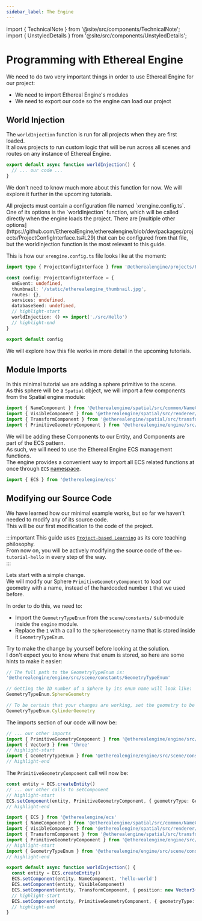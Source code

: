 ```yaml
---
sidebar_label: The Engine
---
```

import { TechnicalNote } from '@site/src/components/TechnicalNote';
import { UnstyledDetails } from '@site/src/components/UnstyledDetails';

# Programming with Ethereal Engine
We need to do two very important things in order to use Ethereal Engine for our project:
- We need to import Ethereal Engine's modules
- We need to export our code so the engine can load our project

## World Injection
The `worldInjection` function is run for all projects when they are first loaded.  
It allows projects to run custom logic that will be run across all scenes and routes on any instance of Ethereal Engine.  

```ts title="ee-tutorial-hello/src/Hello.ts"
export default async function worldInjection() {
  // ... our code ...
}
```
We don't need to know much more about this function for now. We will explore it further in the upcoming tutorials.  

<TechnicalNote>
All projects must contain a configuration file named `xrengine.config.ts`.  
One of its options is the `worldInjection` function, which will be called directly when the engine loads the project.  
There are [multiple other options](https://github.com/EtherealEngine/etherealengine/blob/dev/packages/projects/ProjectConfigInterface.ts#L29) that can be configured from that file, but the worldInjection function is the most relevant to this guide.  

This is how our `xrengine.config.ts` file looks like at the moment:
```ts title="ee-tutorial-hello/xrengine.config.ts" showLineNumbers
import type { ProjectConfigInterface } from '@etherealengine/projects/ProjectConfigInterface'

const config: ProjectConfigInterface = {
  onEvent: undefined,
  thumbnail: '/static/etherealengine_thumbnail.jpg',
  routes: {},
  services: undefined,
  databaseSeed: undefined,
  // highlight-start
  worldInjection: () => import('./src/Hello')
  // highlight-end
}

export default config
```
We will explore how this file works in more detail in the upcoming tutorials.

</TechnicalNote>

## Module Imports
In this minimal tutorial we are adding a sphere primitive to the scene.  
As this sphere will be a `Spatial` object, we will import a few components from the Spatial engine module:

```ts title="ee-tutorial-hello/src/Hello.ts"
import { NameComponent } from '@etherealengine/spatial/src/common/NameComponent'
import { VisibleComponent } from '@etherealengine/spatial/src/renderer/components/VisibleComponent'
import { TransformComponent } from '@etherealengine/spatial/src/transform/components/TransformComponent'
import { PrimitiveGeometryComponent } from '@etherealengine/engine/src/scene/components/PrimitiveGeometryComponent'
```
We will be adding these Components to our Entity, and Components are part of the ECS pattern.  
As such, we will need to use the Ethereal Engine ECS management functions.   
The engine provides a convenient way to import all ECS related functions at once through `ECS` [namespace](https://www.typescriptlang.org/docs/handbook/namespaces.html).
```ts title="ee-tutorial-hello/src/Hello.ts"
import { ECS } from '@etherealengine/ecs'
```

## Modifying our Source Code
We have learned how our minimal example works, but so far we haven't needed to modify any of its source code.  
This will be our first modification to the code of the project.  

:::important
This guide uses [`Project-based Learning`](https://en.wikipedia.org/wiki/Project-based_learning) as its core teaching philosophy.  
From now on, you will be actively modifying the source code of the `ee-tutorial-hello` in every step of the way.  
:::

Lets start with a simple change.  
We will modify our Sphere `PrimitiveGeometryComponent` to load our geometry with a name, instead of the hardcoded number `1` that we used before.  

In order to do this, we need to:
- Import the `GeometryTypeEnum` from the `scene/constants/` sub-module inside the `engine` module.
- Replace the `1` with a call to the `SphereGeometry` name that is stored inside it `GeometryTypeEnum`.  

Try to make the change by yourself before looking at the solution.  
I don't expect you to know where that enum is stored, so here are some hints to make it easier:  
```ts
// The full path to the GeometryTypeEnum is:
'@etherealengine/engine/src/scene/constants/GeometryTypeEnum'

// Getting the ID number of a Sphere by its enum name will look like:
GeometryTypeEnum.SphereGeometry

// To be certain that your changes are working, set the geometry to be a cylinder instead:
GeometryTypeEnum.CylinderGeometry
```

<TechnicalNote title="Solution">

The imports section of our code will now be:
```ts title="ee-tutorial-hello/src/Hello.ts"
// ... our other imports
import { PrimitiveGeometryComponent } from '@etherealengine/engine/src/scene/components/PrimitiveGeometryComponent'
import { Vector3 } from 'three'
// highlight-start
import { GeometryTypeEnum } from '@etherealengine/engine/src/scene/constants/GeometryTypeEnum'
// highlight-end
```
The `PrimitiveGeometryComponent` call will now be:
```ts title="ee-tutorial-hello/src/Hello.ts"
const entity = ECS.createEntity()
// ... our other calls to setComponent
// highlight-start
ECS.setComponent(entity, PrimitiveGeometryComponent, { geometryType: GeometryTypeEnum.SphereGeometry })
// highlight-end
```

<UnstyledDetails title="Full Solution">

```ts title="ee-tutorial-hello/src/Hello.ts" showLineNumbers
import { ECS } from '@etherealengine/ecs'
import { NameComponent } from '@etherealengine/spatial/src/common/NameComponent'
import { VisibleComponent } from '@etherealengine/spatial/src/renderer/components/VisibleComponent'
import { TransformComponent } from '@etherealengine/spatial/src/transform/components/TransformComponent'
import { PrimitiveGeometryComponent } from '@etherealengine/engine/src/scene/components/PrimitiveGeometryComponent'
// highlight-start
import { GeometryTypeEnum } from '@etherealengine/engine/src/scene/constants/GeometryTypeEnum'
// highlight-end

export default async function worldInjection() {
  const entity = ECS.createEntity()
  ECS.setComponent(entity, NameComponent, 'hello-world')
  ECS.setComponent(entity, VisibleComponent)
  ECS.setComponent(entity, TransformComponent, { position: new Vector3(0, 1, 0) })
  // highlight-start
  ECS.setComponent(entity, PrimitiveGeometryComponent, { geometryType: GeometryTypeEnum.SphereGeometry })
  // highlight-end
}
```
</UnstyledDetails>
<!-- Full Solution End -->
</TechnicalNote>
<!-- Solution End -->

